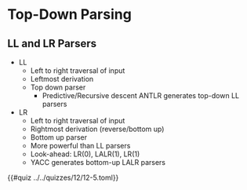 # Top-Down Parsing

## LL and LR Parsers

- LL
    - Left to right traversal of input
    - Leftmost derivation
    - Top down parser
        - Predictive/Recursive descent
    ANTLR generates top-down LL parsers
- LR
    - Left to right traversal of input
    - Rightmost derivation (reverse/bottom up)
    - Bottom up parser
    - More powerful than LL parsers
    - Look-ahead: LR(0), LALR(1), LR(1)
    - YACC generates bottom-up LALR parsers

{{#quiz ../../quizzes/12/12-5.toml}}
